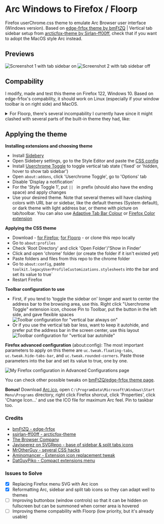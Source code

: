 # Arc Windows to Firefox / Floorp
Firefox userChrome.css theme to emulate Arc Browser user interface (Windows version).
Based on [edge-frfox theme by bmFtZQ](https://github.com/bmFtZQ/edge-frfox) | Vertical tab sidebar setup from [arcticfox-theme by Sirlan-ff00ff](https://github.com/sirlan-ff00ff/arcticfox-theme), check that if you want to adopt the MacOS style Arc instead.

## Previews
![Screenshot 1 with tab sidebar on](https://github.com/KiKaraage/ArcWTF/assets/10529881/0f3711c7-4841-464f-b5d0-8b78bd4e0402)
![Screenshot 2 with tab sidebar off](https://github.com/KiKaraage/ArcWTF/assets/10529881/4d083837-0b5b-4667-a2cb-3b03068d4527)

## Compability
I modify, made and test this theme on Firefox 122, Windows 10. Based on edge-frfox's compability, it should work on Linux (especially if your window toolbar is on right side) and MacOS.

<details> 
  <summary>For Floorp, there's several incompability I currently have since it might clashed with several parts of the built-in theme they had, like:</summary>
  
* I haven't been able to modify URL font size
* Userchrome Toggle hasn't working yet, so the vertical tab sidebar is either a) autohidden but you can't toggle it to be in fixed position, or b) can be switched on to be shown/hidden, but it can't be automated.
* Advanced configurations from this theme in about:config doesn't worked, so the sidebar tab (either in Sidebery, TST or their default vertical tab) tend to mimic the window background instead of mimicking tab/toolbar background to blend with the toolbar and browser border. So far I can only fix this in Sidebery - you will have to grab toolbar's hex/RGB color and apply it to `--frame-bg` parameter, as shown in screenshots below.
* Hiding tabs bar, turning on browser border frame is applicable only through Floorp's settings instead of through the theme + about:config configurations.
* Otherwise, the theme are working quite well! Split view is available too, but since the devs haven't put the option in right-click context menu, you will have to use their default vertical tab to do it. Though it doesn't look as good as Sidebery.

| Condition | Screenshot |
| --- | --- |
| Original vertical tab bar + Split view | ![gambar](https://github.com/KiKaraage/ArcWTF/assets/10529881/1ca4cadb-146d-499d-9d1c-8d77e50183aa) |
| Original Sidebery (with CSS styling) | ![gambar](https://github.com/KiKaraage/ArcWTF/assets/10529881/8ce5ccc4-cb52-4f48-ac75-4e2c5d699074) |
| Sidebery (with CSS styling) after `--frame-bg` parameter modified, the panel blend better in Floorp | ![gambar](https://github.com/KiKaraage/ArcWTF/assets/10529881/ac47a984-d892-481f-97c2-9fb58407f8be) |

</details>


## Applying the theme
<b>Installing extensions and choosing theme</b>
* Install [Sidebery](https://github.com/mbnuqw/sidebery)
* Open Sidebery settings, go to the Style Editor and paste the [CSS config](sidebery/sidebery-css)
* Install [Userchrome Toggle](https://addons.mozilla.org/id/firefox/addon/userchrome-toggle/) to toggle vertical tab state ('fixed' or 'hidden, hover to show tab sidebar')
* Open `about:addons`, click 'Userchrome Toggle', go to 'Options' tab
* Disable 'Display a notification'
* For the 'Style Toggle 1', put `|| ` in prefix (should also have the ending space) and apply changes
* Use your desired theme. Note that several themes will have clashing colors with  URL bar or sidebar, like the default themes (System default), or dark theme with light address bar, or theme with picture on tab/toolbar. You can also use [Adaptive Tab Bar Colour](https://addons.mozilla.org/id/firefox/addon/adaptive-tab-bar-colour/) or [Firefox Color](https://color.firefox.com) [extension](https://addons.mozilla.org/id/firefox/addon/firefox-color)
  
<b>Applying the CSS theme</b>
  * Download - [for Firefox](https://github.com/KiKaraage/ArcWTF/archive/refs/heads/main.zip); [for Floorp](https://github.com/KiKaraage/ArcWTF/archive/refs/heads/floorp.zip)  - or clone this repo locally
  * Go to `about:profiles`
  * Check 'Root Directory' and click 'Open Folder'/'Show in Finder'
  * Click and open 'chrome' folder (or create the folder if it isn't existed yet)
  * Paste folders and files from this repo to the chrome folder
  * Go to `about:config`, paste `toolkit.legacyUserProfileCustomizations.stylesheets` into the bar and set its value to true`
  * Restart Firefox

 <b>Toolbar configuration to use</b>
 * First, if you tend to 'toggle the sidebar on' longer and want to center the address bar to the browsing area, use this. Right click "Userchrome Toggle" extension icon, choose Pin to Toolbar, put the button in the left side, and gave flexible spaces
 ![Toolbar configuration for "vertical bar always on"](https://github.com/KiKaraage/ArcWTF/assets/10529881/4928ae8e-55fb-42c3-8295-8748e6ae6a68)
 * Or if you use the vertical tab bar less, want to keep it autohide, and prefer put the address bar in the screen center, use this layout
 ![Toolbar configuration for "vertical bar autohide"](https://github.com/KiKaraage/ArcWTF/assets/10529881/40739e9f-0ee5-4165-8460-ec5cdf9e374a)

 <b>Firefox advanced configuration</b> (about:config): The most important parameters to apply on this theme are `uc.tweak.floating-tabs`, `uc.tweak.hide-tabs-bar`, and `uc.tweak.rounded-corners`. Paste those parameters into the bar and set its value to true, one by one.
 
 ![My Firefox configuration in Advanced Configurations page](https://github.com/KiKaraage/ArcWTF/assets/10529881/08582e35-e581-4450-b2f8-809ff7116d00)

 You can check other possible tweaks on [bmFtZQ/edge-frfox theme page](https://github.com/bmFtZQ/edge-frfox?tab=readme-ov-file#tweaks).

<b>Bonus!</b> Download [Arc.ico](https://github.com/KiKaraage/ArcWTF/blob/main/Arc.ico), open `C:\ProgramData\Microsoft\Windows\Start Menu\Programs` directory, right click Firefox shorcut, click 'Properties', click 'Change Icon...' and use the ICO file for maximum Arc feel. Pin to taskbar too. 
 
 ### Credits
 * [bmFtZQ - edge-frfox](https://github.com/bmFtZQ/edge-frfox)
 * [ssirlan-ff00ff - arcticfox-theme](https://github.com/sirlan-ff00ff/arcticfox-theme)
 * [The Browser Company](https://arc.net)
 * [Javisperez on SVGRepo - base of sidebar & split tabs icons](https://www.svgrepo.com/collection/toe-basic-line-interface-icons/)
 * [MrOtherGuy - several CSS hacks](https://mrotherguy.github.io/firefox-csshacks/)
 * [Aminomancer - Extension icon replacement tweak](https://github.com/aminomancer/uc.css.js/blob/master/uc-extensions.css)
 * [DatGuyPiko - Compact extensions menu](https://github.com/datguypiko/Firefox-Mod-Blur/tree/master/EXTRA%20MODS/Compact%20extensions%20menu)

### Issues to Solve
- [x] Replacing Firefox menu SVG with Arc icon
- [x] Reformatting Arc, sidebar and split tab icons so they can adapt well to themes
- [ ] Improving buttonbox (window controls) so that it can be hidden on fullscreen but can be summoned when corner area is hovered
- [ ] Improving theme compability with Floorp (low priority, but it's already usable)
